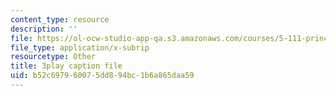 ```yaml
---
content_type: resource
description: ''
file: https://ol-ocw-studio-app-qa.s3.amazonaws.com/courses/5-111-principles-of-chemical-science-fall-2008/b52c697960075dd894bc1b6a865daa59_-c-X8zk0ywo.vtt
file_type: application/x-subrip
resourcetype: Other
title: 3play caption file
uid: b52c6979-6007-5dd8-94bc-1b6a865daa59
---
```

